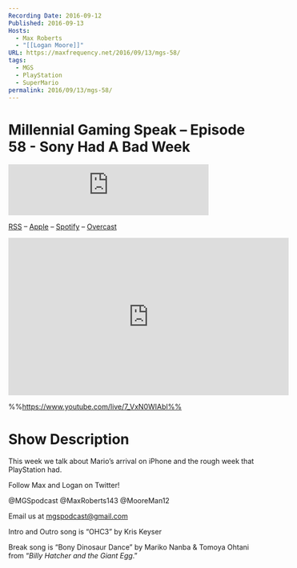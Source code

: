 ```yaml
---
Recording Date: 2016-09-12
Published: 2016-09-13
Hosts:
  - Max Roberts
  - "[[Logan Moore]]"
URL: https://maxfrequency.net/2016/09/13/mgs-58/
tags:
  - MGS
  - PlayStation
  - SuperMario
permalink: 2016/09/13/mgs-58/
---
```

# Millennial Gaming Speak – Episode 58 - Sony Had A Bad Week

<iframe src="https://podcasters.spotify.com/pod/show/millennialgamingspeak/embed/episodes/Episode-58-Sony-Had-A-Bad-Week-e1adhpt/a-a6ts40s" height="102px" width="400px" frameborder="0" scrolling="no"></iframe>

[RSS](https://anchor.fm/s/74aa3858/podcast/rss) – [Apple](https://podcasts.apple.com/us/podcast/episode-3-gdc-wrap-up/id1000915981?i=1000542222515) – [Spotify](https://open.spotify.com/episode/7wePXT4Bt22LWifVLx3n8y) – [Overcast](https://overcast.fm/+EtIgeWxEU)

<div class=iframe-container>
<iframe width="560" height="315" src="https://www.youtube-nocookie.com/embed/7_VxN0WIAbI?si=DDDvX4buMMZ44Ycf" title="YouTube video player" frameborder="0" allow="accelerometer; autoplay; clipboard-write; encrypted-media; gyroscope; picture-in-picture; web-share" allowfullscreen></iframe>
</div>

%%https://www.youtube.com/live/7_VxN0WIAbI%%

# Show Description

This week we talk about Mario’s arrival on iPhone and the rough week that PlayStation had.

Follow Max and Logan on Twitter!

@MGSpodcast
@MaxRoberts143
@MooreMan12

Email us at mgspodcast@gmail.com

Intro and Outro song is “OHC3” by Kris Keyser

Break song is “Bony Dinosaur Dance” by Mariko Nanba & Tomoya Ohtani from “*Billy Hatcher and the Giant Egg*.”
